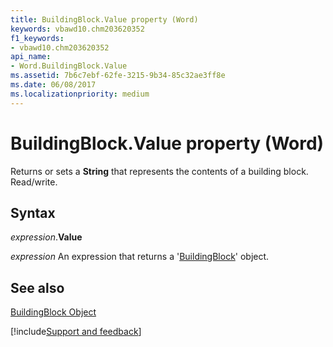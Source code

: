 ```yaml
---
title: BuildingBlock.Value property (Word)
keywords: vbawd10.chm203620352
f1_keywords:
- vbawd10.chm203620352
api_name:
- Word.BuildingBlock.Value
ms.assetid: 7b6c7ebf-62fe-3215-9b34-85c32ae3ff8e
ms.date: 06/08/2017
ms.localizationpriority: medium
---
```



# BuildingBlock.Value property (Word)

Returns or sets a **String** that represents the contents of a building block. Read/write.


## Syntax

_expression_.**Value**

 _expression_ An expression that returns a '[BuildingBlock](Word.BuildingBlock.md)' object.


## See also


[BuildingBlock Object](Word.BuildingBlock.md)

[!include[Support and feedback](~/includes/feedback-boilerplate.md)]